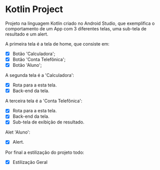 # Kotlin Project

Projeto na linguagem Kotlin criado no Android Studio, que exemplifica o comportamento de um App com 3 diferentes telas, uma sub-tela de resultado e um alert.

A primeira tela é a tela de home, que consiste em:
- [x] Botão 'Calculadora';
- [x] Botão 'Conta Telefônica';
- [x] Botão 'Aluno';

A segunda tela é a 'Calculadora':
- [x] Rota para a esta tela.
- [x] Back-end da tela.

A terceira tela é a 'Conta Telefônica':
- [x] Rota para a esta tela.
- [x] Back-end da tela.
- [x] Sub-tela de exibição de resultado.

Alet 'Aluno':
- [x] Alert.

Por final a estilização do projeto todo:
- [x] Estilização Geral

